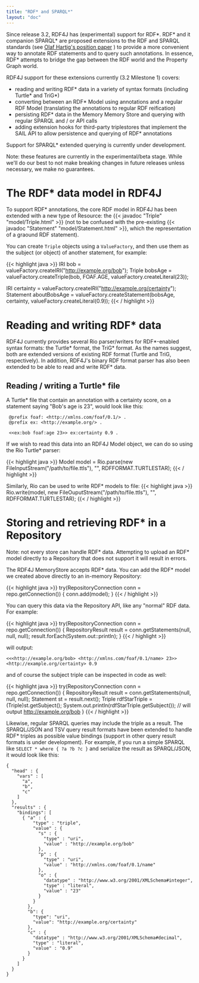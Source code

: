 ```yaml
---
title: "RDF* and SPARQL*"
layout: "doc"
---
```


Since release 3.2, RDF4J has (experimental) support for RDF\*. RDF\*
and it companion SPARQL* are proposed extensions to the RDF and SPARQL standards (see [Olaf
Hartig's position
paper](https://blog.liu.se/olafhartig/2019/01/10/position-statement-rdf-star-and-sparql-star/) )
to provide a more convenient way to annotate RDF statements and to query such
annotations. In essence, RDF* attempts to bridge the gap between the RDF world
and the Property Graph world. 

RDF4J support for these extensions currently (3.2 Milestone 1) covers:

 - reading and writing RDF* data in a variety of syntax formats (including Turtle* and TriG*)
 - converting between an RDF* Model using annotations and a regular RDF Model (translating the annotations to regular RDF reification)
 - persisting RDF* data in the Memory Memory Store and querying with regular SPARQL and / or API calls
 - adding extension hooks for third-party triplestores that implement the SAIL API to allow persistence and querying of RDF* annotations

Support for SPARQL* extended querying is currently under development.

Note: these features are currently in the experimental/beta stage. While we'll do our best to not make breaking changes in future releases unless necessary, we make no guarantees.

# The RDF* data model in RDF4J

To support RDF* annotations, the core RDF model in RDF4J has been extended with a new type of Resource: the {{< javadoc "Triple" "model/Triple.html" >}} (not to be confused with the pre-existing {{< javadoc "Statement" "model/Statement.html" >}}, which the representation of a graound RDF statement). 

You can create `Triple` objects using a `ValueFactory`, and then use them as the subject (or object) of another statement, for example:

{{< highlight java >}}
IRI bob = valueFactory.createIRI("http://example.org/bob");
Triple bobsAge = valueFactory.createTriple(bob, FOAF.AGE, valueFactory.createLiteral(23));

IRI certainty = valueFactory.createIRI("http://example.org/certainty");
Statement aboutBobsAge = valueFactory.createStatement(bobsAge, certainty, valueFactory.createLiteral(0.9));
{{< / highlight >}}

# Reading and writing RDF* data

RDF4J currently provides several Rio parser/writers for RDF\*-enabled syntax formats: the Turtle* format, the TriG* format. As the names suggest, both are extended versions of existing RDF format (Turtle and TriG, respectively). In addition, RDF4J's binary RDF format parser has also been extended to be able to read and write RDF* data.

## Reading / writing a Turtle* file

A Turtle* file that contain an annotation with a certainty score, on a statement saying "Bob's age is 23", would look like this:


     @prefix foaf: <http://xmlns.com/foaf/0.1/> .
     @prefix ex: <http://example.org/> .

     <<ex:bob foaf:age 23>> ex:certainty 0.9 .

If we wish to read this data into an RDF4J Model object, we can do so using the Rio Turtle* parser:

{{< highlight java >}}
Model model = Rio.parse(new FileInputStream("/path/to/file.ttls"), "", RDFFORMAT.TURTLESTAR);
{{< / highlight >}}

Similarly, Rio can be used to write RDF* models to file:
{{< highlight java >}}
Rio.write(model, new FileOuputStream("/path/to/file.ttls"), "", RDFFORMAT.TURTLESTAR);
{{< / highlight >}}

# Storing and retrieving RDF\* in a Repository 

Note: not every store can handle RDF* data. Attempting to upload an RDF* model directly to a Repository that does not support it will result in errors.

The RDF4J MemoryStore accepts RDF* data. You can add the RDF* model we created above directly to an in-memory Repository:

{{< highlight java >}}
try(RepositoryConnection conn = repo.getConnection()) {
    conn.add(model);
}
{{< / highlight >}}

You can query this data via the Repository API, like any "normal" RDF data. For example:

{{< highlight java >}}
try(RepositoryConnection conn = repo.getConnection()) {
   RepositoryResult<Statement> result = conn.getStatements(null, null, null); 
   result.forEach(System.out::println);
}
{{< / highlight >}}

will output:

    <<<http://example.org/bob> <http://xmlns.com/foaf/0.1/name> 23>> <http://example.org/certainty> 0.9 

and of course the subject triple can be inspected in code as well:

{{< highlight java >}}
try(RepositoryConnection conn = repo.getConnection()) {
   RepositoryResult<Statement> result = conn.getStatements(null, null, null); 
   Statement st = result.next(); 
   Triple rdfStarTriple = (Triple)st.getSubject();
   System.out.println(rdfStarTriple.getSubject()); // will output http://example.org/bob 
}
{{< / highlight >}}

Likewise, regular SPARQL queries may include the triple as a result. The SPARQL/JSON and TSV query result formats have been extended to handle RDF* triples as possible value bindings (support in other query result formats is under development). For example, if you run a simple SPARQL like `SELECT * where { ?a ?b ?c }` and serialize the result as SPARQL/JSON, it would look like this:

    {
      "head" : {
        "vars" : [
          "a",
          "b",
          "c"
        ]
      },
      "results" : {
        "bindings": [
          { "a" : {
              "type" : "triple",
              "value" : {
                "s" : {
                  "type" : "uri",
                  "value" : "http://example.org/bob"
                },
                "p" : {
                  "type" : "uri",
                  "value" : "http://xmlns.com/foaf/0.1/name"
                },
                "o" : {
                  "datatype" : "http://www.w3.org/2001/XMLSchema#integer",
                  "type" : "literal",
                  "value" : "23"
                }
              }
            },
            "b": { 
              "type": "uri",
              "value": "http://example.org/certainty"
            },
            "c" : {
              "datatype" : "http://www.w3.org/2001/XMLSchema#decimal",
              "type" : "literal",
              "value" : "0.9"
            }
          }
        ]
      }
    }
            

